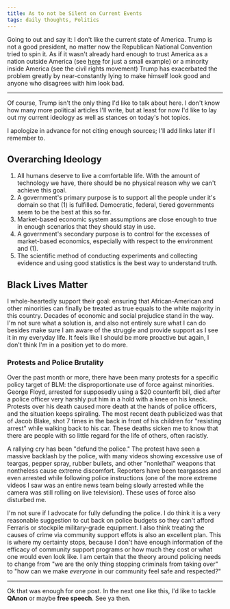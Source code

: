 ```yaml
---
title: As to not be Silent on Current Events
tags: daily thoughts, Politics
---
```


Going to out and say it: I don't like the current state of America. Trump is not a good
president, no matter now the Republican National Convention tried to spin it. As if it
wasn't already hard enough to trust America as a nation outside America (see
[here](https://en.wikipedia.org/wiki/United_States_involvement_in_regime_change) for just a
small example) or a minority inside America (see the civil rights movement) Trump has
exacerbated the problem greatly by near-constantly lying to make himself look good and
anyone who disagrees with him look bad.

<hr/>

Of course, Trump isn't the only thing I'd like to talk about here. I don't know how many
more political articles I'll write, but at least for now I'd like to lay out my current
ideology as well as stances on today's hot topics.

I apologize in advance for not citing enough sources; I'll add links later if I remember to.

## Overarching Ideology

1. All humans deserve to live a comfortable life. With the amount of technology we have,
   there should be no physical reason why we can't achieve this goal.
2. A government's primary purpose is to support all the people under it's domain so that
   (1) is fulfilled. Democratic, federal, tiered governments seem to be the best at this so
   far.
3. Market-based economic system assumptions are close enough to true in enough scenarios
   that they should stay in use.
4. A government's secondary purpose is to control for the excesses of market-based economics,
   especially with respect to the environment and (1).
5. The scientific method of conducting experiments and collecting evidence and using good
   statistics is the best way to understand truth.

## Black Lives Matter

I whole-heartedly support their goal: ensuring that African-American and other minorities
can finally be treated as true equals to the white majority in this country. Decades of
economic and social prejudice stand in the way. I'm not sure what a solution is, and also
not entirely sure what I can do besides make sure I am aware of the struggle and provide
support as I see it in my everyday life. It feels like I should be more proactive but again,
I don't think I'm in a position yet to do more.

### Protests and Police Brutality

Over the past month or more, there have been many protests for a specific policy target of
BLM: the disproportionate use of force against minorities. George Floyd, arrested for
supposedly using a $20 counterfit bill, died after a police officer very harshly put him in
a hold with a knee on his kneck. Protests over his death caused more death at the hands of
police officers, and the situation keeps spiraling. The most recent death publicized was
that of Jacob Blake, shot 7 times in the back in front of his children for "resisting
arrest" while walking back to his car. These deaths sicken me to know that there are people
with so little regard for the life of others, often racistly.

A rallying cry has been "defund the police." The protest have seen a massive backlash by
the police, with many videos showing excessive use of teargas, pepper spray, rubber
bullets, and other "nonlethal" weapons that nontheless cause extreme discomfort. Reporters
have been teargasses and even arrested while following police instructions (one of the more
extreme videos I saw was an entire news team being slowly arrested while the camera was
still rolling on live television). These uses of force also disturbed me.

I'm not sure if I advocate for fully defunding the police. I do think it is a very
reasonable suggestion to cut back on police budgets so they can't afford Ferraris or
stockpile military-grade equipment. I also think treating the causes of crime via community
support effots is also an excellent plan. This is where my certainty stops, because I don't
have enough information of the efficacy of community support programs or how much they cost
or what one would even look like. I am certain that the theory around policing needs to
change from "we are the only thing stopping criminals from taking over" to "how can we make
_everyone_ in our community feel safe and respected?"

<hr/>

Ok that was enough for one post. In the next one like this, I'd like to tackle **QAnon** or maybe **free speech**. See ya then.
